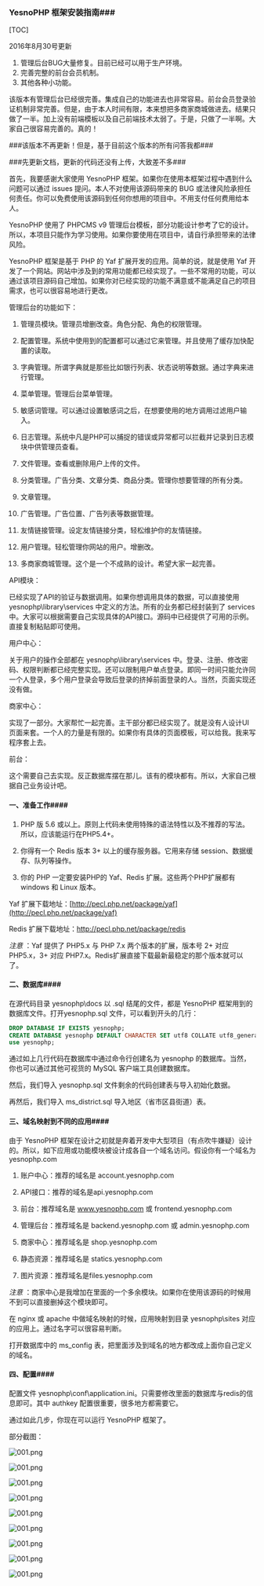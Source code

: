 ### YesnoPHP 框架安装指南###

[TOC]

2016年8月30号更新

1. 管理后台BUG大量修复。目前已经可以用于生产环境。
2. 完善完整的前台会员机制。
3. 其他各种小功能。

该版本有管理后台已经很完善。集成自己的功能进去也非常容易。前台会员登录验证机制非常完善。但是，由于本人时间有限，本来想把多商家商城做进去。结果只做了一半。加上没有前端模板以及自己前端技术太弱了。于是，只做了一半啊。大家自己很容易完善的。真的！

###该版本不再更新！但是，基于目前这个版本的所有问答我都###



###先更新文档，更新的代码还没有上传，大致差不多###

首先，我要感谢大家使用 YesnoPHP 框架。如果你在使用本框架过程中遇到什么问题可以通过 issues 提问。本人不对使用该源码带来的 BUG 或法律风险承担任何责任。你可以免费使用该源码到任何你想用的项目中。不用支付任何费用给本人。



YesnoPHP 使用了 PHPCMS v9 管理后台模板，部分功能设计参考了它的设计。所以，本项目只能作为学习使用。如果你要使用在项目中，请自行承担带来的法律风险。



YesnoPHP 框架是基于 PHP 的 Yaf 扩展开发的应用。简单的说，就是使用 Yaf 开发了一个网站。网站中涉及到的常用功能都已经实现了。一些不常用的功能，可以通过该项目源码自己增加。如果你对已经实现的功能不满意或不能满足自己的项目需求，也可以很容易地进行更改。



管理后台的功能如下：

1. 管理员模块。管理员增删改查。角色分配、角色的权限管理。

2. 配置管理。系统中使用到的配置都可以通过它来管理。并且使用了缓存加快配置的读取。

3. 字典管理。所谓字典就是那些比如银行列表、状态说明等数据。通过字典来进行管理。

4. 菜单管理。管理后台菜单管理。

5. 敏感词管理。可以通过设置敏感词之后，在想要使用的地方调用过滤用户输入。

6. 日志管理。系统中凡是PHP可以捕捉的错误或异常都可以拦截并记录到日志模块中供管理员查看。

7. 文件管理。查看或删除用户上传的文件。

8. 分类管理。广告分类、文章分类、商品分类。管理你想要管理的所有分类。

9. 文章管理。

10. 广告管理。广告位置、广告列表等数据管理。

11. 友情链接管理。设定友情链接分类，轻松维护你的友情链接。

12. 用户管理。轻松管理你网站的用户。增删改。

13. 多商家商城管理。这个是一个不成熟的设计。希望大家一起完善。



API模块：

已经实现了API的验证与数据调用。如果你想调用具体的数据，可以直接使用 yesnophp\library\services 中定义的方法。所有的业务都已经封装到了 services 中。大家可以根据需要自己实现具体的API接口。源码中已经提供了可用的示例。直接复制粘贴即可使用。



用户中心：

关于用户的操作全部都在 yesnophp\library\services 中。登录、注册、修改密码、权限判断都已经完整实现。还可以限制用户单点登录。即同一时间只能允许同一个人登录，多个用户登录会导致后登录的挤掉前面登录的人。当然，页面实现还没有做。



商家中心：

实现了一部分。大家帮忙一起完善。主干部分都已经实现了。就是没有人设计UI页面来套。一个人的力量是有限的。如果你有具体的页面模板，可以给我。我来写程序套上去。



前台：

这个需要自己去实现。反正数据库摆在那儿。该有的模块都有。所以，大家自己根据自己业务设计吧。



#### 一、准备工作####

1. PHP 版 5.6 或以上。原则上代码未使用特殊的语法特性以及不推荐的写法。所以，应该能运行在PHP5.4+。

2. 你得有一个 Redis 版本 3+ 以上的缓存服务器。它用来存储 session、数据缓存、队列等操作。

3. 你的 PHP 一定要安装PHP的 Yaf、Redis 扩展。这些两个PHP扩展都有 windows 和 Linux 版本。

Yaf 扩展下载地址：[http://pecl.php.net/package/yaf](http://pecl.php.net/package/yaf)

Redis 扩展下载地址：http://pecl.php.net/package/redis

*注意* ：Yaf 提供了 PHP5.x 与 PHP 7.x 两个版本的扩展，版本号 2+ 对应 PHP5.x，3+ 对应 PHP7.x。Redis扩展直接下载最新最稳定的那个版本就可以了。



#### 二、数据库####

在源代码目录 yesnophp\docs 以 .sql 结尾的文件，都是 YesnoPHP 框架用到的数据库文件。打开yesnophp.sql 文件，可以看到开头的几行：

````sql
DROP DATABASE IF EXISTS yesnophp;
CREATE DATABASE yesnophp DEFAULT CHARACTER SET utf8 COLLATE utf8_general_ci;
use yesnophp;
````

通过如上几行代码在数据库中通过命令行创建名为 yesnophp 的数据库。当然，你也可以通过其他可视货的 MySQL 客户端工具创建数据库。


然后，我们导入 yesnophp.sql 文件剩余的代码创建表与导入初始化数据。

再然后，我们导入 ms_district.sql 导入地区（省市区县街道）表。



#### 三、域名映射到不同的应用####

由于 YesnoPHP 框架在设计之初就是奔着开发中大型项目（有点吹牛嫌疑）设计的。所以，如下应用或功能模块被设计成各自一个域名访问。假设你有一个域名为 yesnophp.com

1. 账户中心：推荐的域名是 account.yesnophp.com

2. API接口：推荐的域名是api.yesnophp.com

3. 前台：推荐域名是 www.yesnophp.com 或 frontend.yesnophp.com

4. 管理后台：推荐域名是 backend.yesnophp.com 或 admin.yesnophp.com

5. 商家中心：推荐域名是 shop.yesnophp.com

6. 静态资源：推荐域名是 statics.yesnophp.com

7. 图片资源：推荐域名是files.yesnophp.com



*注意* ：商家中心是我增加在里面的一个多余模块。如果你在使用该源码的时候用不到可以直接删掉这个模块即可。



在 nginx 或 apache 中做域名映射的时候，应用映射到目录 yesnophp\sites 对应的应用上。通过名字可以很容易判断。



打开数据库中的 ms_config 表，把里面涉及到域名的地方都改成上面你自己定义的域名。



#### 四、配置####

配置文件 yesnophp\conf\application.ini。只需要修改里面的数据库与redis的信息即可。其中 authkey 配置很重要，很多地方都需要它。





通过如此几步，你现在可以运行 YesnoPHP 框架了。




部分截图：





![001.png](001.png)

![001.png](002.png)

![001.png](003.png)

![001.png](004.png)

![001.png](005.png)

![001.png](006.png)

![001.png](007.png)

![001.png](008.png)

![001.png](009.png)
